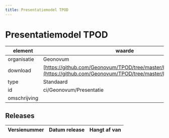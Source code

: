 ```yaml
---
title: Presentatiemodel TPOD
---
```

# Presentatiemodel TPOD

|element|waarde|
|-----|------|
| organisatie  |Geonovum|
| download  | [https://github.com/Geonovum/TPOD/tree/master/Presentatiemodel](<https://github.com/Geonovum/TPOD/tree/master/Presentatiemodel>)|
| type  |Standaard|
| id  |ci/Geonovum/Presentatie|
| omschrijving  ||

## Releases

|Versienummer|Datum release|Hangt af van
|-------|-------|-----|


